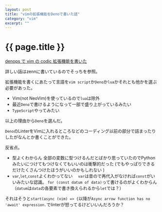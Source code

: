 ```yaml
---
layout: post
title: "vimの拡張機能をDenoで書いた話"
category: "vim"
excerpt: ""
---
```


# {{ page.title }}

[denops で vim の codic 拡張機能を書いた](https://zenn.dev/omochice/articles/67922b4970c32ec0899a)

詳しい話はzennに書いているのでそっちを参照。

拡張機能を書くにあたって言語を`vim script`か`Deno`か`lua`かそれとも他かを選ぶ必要があった。

- Vim(not NeoVim)を使っているので`lua`は除外
- 最近`Deno`で書けるようになって一部で盛り上がっているみたい
- `TypeScript`やってみたい

以上の理由から`Deno`を選んだ。

`Deno`のLinterをVimに入れるところなどのコーディング以前の部分で詰まったりしたがなんとか書くことができた。

反省点。

- 型よくわからん
  全部の変数に型つけるんだとばかり思っていたのでPythonみたいにつけてもつけなくてもいいのは衝撃的だった
  (でもやっぱりできるだけたくさんつけたほうがいいのかもしれない )
- `var`,`let`,`const`よくわかってない
  　`var`は昔ので再代入がなければ`const`がいいみたいな認識。
  `for (const datum of data)`って書けるのがよくわからん（`datum`は`data`の各要素で書き換えられるから`let`では？）

それはそうと`start(async (vim) => {`以降が`Async arrow function has no 'await' expression.`でlinterが怒ってるけどいいんだろうか？

